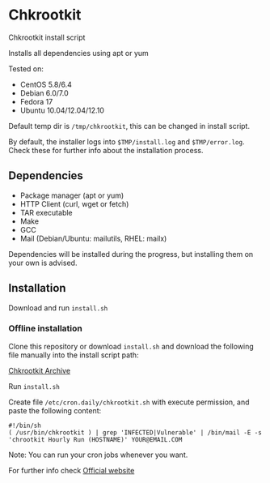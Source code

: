 Chkrootkit
==========

Chkrootkit install script

Installs all dependencies using apt or yum

Tested on:
* CentOS 5.8/6.4
* Debian 6.0/7.0
* Fedora 17
* Ubuntu 10.04/12.04/12.10

Default temp dir is ````/tmp/chkrootkit````, this can be changed in install script.

By default, the installer logs into ````$TMP/install.log```` and ````$TMP/error.log````. Check these for further info about the installation process.

## Dependencies
* Package manager (apt or yum)
* HTTP Client (curl, wget or fetch)
* TAR executable
* Make
* GCC
* Mail (Debian/Ubuntu: mailutils, RHEL: mailx)

Dependencies will be installed during the progress, but installing them on your own is advised.

## Installation

Download and run ````install.sh````

### Offline installation

Clone this repository or download ````install.sh```` and download the following file manually into the install script path:

[Chkrootkit Archive](ftp://ftp.pangeia.com.br/pub/seg/pac/chkrootkit.tar.gz)

Run ````install.sh````

Create file ````/etc/cron.daily/chkrootkit.sh```` with execute permission, and paste the following content:
````
#!/bin/sh
( /usr/bin/chkrootkit ) | grep 'INFECTED|Vulnerable' | /bin/mail -E -s 'chrootkit Hourly Run (HOSTNAME)' YOUR@EMAIL.COM
````

Note: You can run your cron jobs whenever you want.


For further info check [Official website](http://chkrootkit.org)